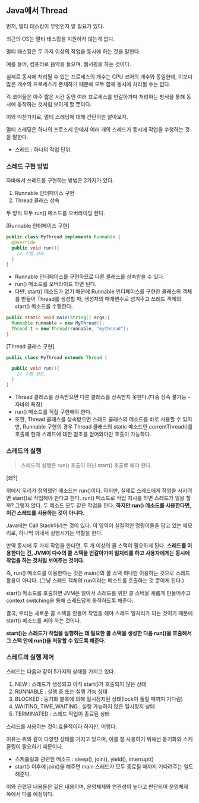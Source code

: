 ## Java에서 Thread

먼저, 멀티 태스킹이 무엇인지 알 필요가 있다. 

최근의 OS는 멀티 태스킹을 지원하지 않는게 없다. 

멀티 태스킹은 두 가지 이상의 작업을 동시에 하는 것을 말한다. 

예를 들어, 컴퓨터로 음악을 들으며, 웹서핑을 하는 것이다.



실제로 동시에 처리될 수 있는 프로세스의 개수는 CPU 코어의 개수와 동일한데, 이보다 많은 개수의 프로세스가 존재하기 때문에 모두 함께 동시에 처리될 수는 없다. 

각 코어들은 아주 짧은 시간 동안 여러 프로세스를 번갈아가며 처리하는 방식을 통해 동시에 동작하는 것처럼 보이게 할 뿐이다.

이와 마찬가지로, 멀티 스레딩에 대해 간단히만 알아보자. 

멀티 스레딩은 하나의 프로스세 안에서 여러 개의 스레드가 동시에 작업을 수행하는 것을 말한다. 

- 스레드 : 하나의 작업 단위.



### 스레드 구현 방법

자바에서 쓰레드를 구현하는 방법은 2가지가 있다. 

1. Runnable 인터페이스 구현
2. Thread 클래스 상속

두 방식 모두 run() 메소드를 오버라이딩 한다.



[Runnable 인터페이스 구현]

```java
public class MyThread implements Runnable {
  @Override
  public void run(){
    // 수행 코드.
  }
}
```

- Runnable 인터페이스를 구현하므로 다른 클래스를 상속받을 수 있다.
- run() 메소드를 오버라이드 하면 된다.
- 다만, start() 메소드가 없기 때문에 Runnable 인터페이스를 구현한 클래스의 객체를 만들어 Thread를 생성할 때, 생성자의 매개변수로 넘겨주고 쓰레드 객체의 start() 메소드를 수행한다.



```java
public static void main(String[] args){
  Runnable runnable = new MyThread();
  Thread t = new Thread(runnable, "mythread");
}
```



[Thread 클래스 구현]

```java
public class MyThread extends Thread {

  public void run(){
    // 수행 코드.
  }
}
```

- Thread 클래스를 상속받으면 다른 클래스를 상속받지 못한다.(다중 상속 불가능 - 자바의 특징)
- run() 메소드를 직접 구현해야 한다.
- 또한, Thread 클래스를 상속받으면 스레드 클래스의 메소드를 바로 사용할 수 있지만, Runnable 구현의 경우 Thread 클래스의 static 메소드인 currentThread()를 호출해 현재 스레드에 대한 참조를 얻어와야만 호출이 가능하다.



### 스레드의 실행

>  스레드의 실행은 run() 호출이 아닌 start() 호출로 해야 한다.



[왜?]

위에서 우리가 정의했던 메소드는 run()이다. 하지만, 실제로 스레드에게 작업을 시키려면 start()로 작업해야 한다고 한다. run() 메소드로 작업 지시를 하면 스레드가 일을 할까? 그렇지 않다. 두 메소드 모두 같은 작업을 한다. **하지만 run() 메소드를 사용한다면, 이건 스레드를 사용하는 것이 아니다.**



Java에는 Call Stack이라는 것이 있다. 이 영역이 실질적인 명령어들을 담고 있는 메모리로, 하나씩 꺼내서 실행시키는 역할을 한다. 

만약 동시에 두 가지 작업을 한다면, 두 개 이상의 콜 스택이 필요하게 된다. **스레드를 이용한다는 건, JVM이 다수의 콜 스택을 번갈아가며 일처리를 하고 사용자에게는 동시에 작업을 하는 것처럼 보여주는 것이다.**

즉, run() 메소드를 이용한다는 것은 main()의 콜 스택 하나만 이용하는 것으로 스레드 활용이 아니다. (그냥 스레드 객체의 run이라는 메소드를 호출하는 것 뿐이게 된다.)

start() 메소드를 호출하면 JVM은 알아서 스레드를 위한 콜 스택을 새롭게 만들어주고 context switching을 통해 스레드답게 동작하도록 해준다.

결국, 우리는 새로운 콜 스택을 만들어 작업을 해야 스레드 일처리가 되는 것이기 때문에 start() 메소드를 써야 하는 것이다.



**start()는 스레드가 작업을 실행하는 데 필요한 콜 스택을 생성한 다음 run()을 호출해서 그 스택 안에 run()을 저장할 수 있도록 해준다.**



### 스레드의 실행 제어

스레드는 다음과 같이 5가지의 상태를 가지고 있다.

1. NEW : 스레드가 생성되고 아직 start()가 호출되지 않은 상태
2. RUNNABLE : 실행 중 또는 실행 가능 상태
3. BLOCKED : 동기화 블록에 의해 일시정지된 상태(lock이 풀릴 때까지 기다림)
4. WAITING, TIME_WAITING : 실행 가능하지 않은 일시정지 상태
5. TERMINATED : 스레드 작업이 종료된 상태



스레드를 사용하는 것이 효율적이라 하지만, 어렵다. 

이유는 위와 같이 다양한 상태를 가지고 있으며, 이를 잘 사용하기 위해선 동기화와 스케줄링이 필요하기 때문이다. 

- 스케줄링과 관련된 메소드 : sleep(), join(), yield(), interrupt()
- start() 이후에 join()을 해주면 main 스레드가 모두 종료될 때까지 기다려주는 일도 해준다.



이와 관련된 내용들은 깊은 내용이며, 운영체제와 연관성이 높다고 판단되어 운영체제 쪽에서 다룰 예정이다.